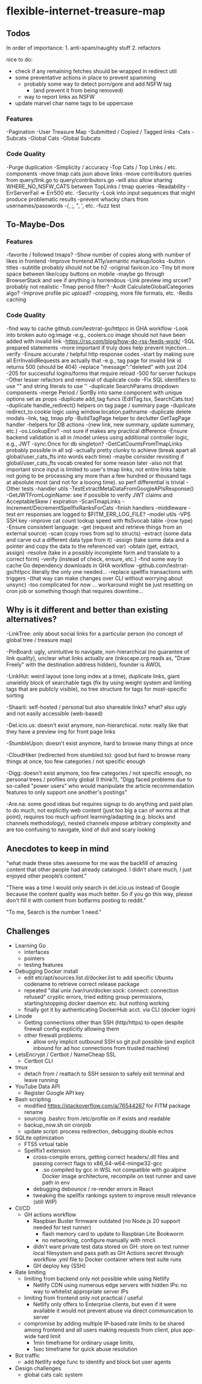 # flexible-internet-treasure-map

## Todos

In order of importance:
    1. anti-spam/naughty stuff
    2. refactors

nice to do:
- check if any remaining fetches should be wrapped in redirect util
- some preventative actions in place to prevent spamming
    - probably some way to detect porn/gore and add NSFW tag
        - (and prevent it from being removed)
    - way to report links as NSFW
- update marvel char name tags to be uppercase

### Features

-Pagination
    -User Treasure Map
        -Submitted / Copied / Tagged links
        -Cats
        -Subcats
    -Global Cats
    -Global Subcats

### Code Quality

-Purge duplication
-Simplicity / accuracy
    -Top Cats / Top Links / etc. components
    -move tmap cats json above links
    -move contributors queries from query/link.go to query/contributors.go
        -will also allow sharing WHERE_NO_NSFW_CATS between TopLinks / tmap queries
-Readability
    -ErrServerFail => Err500 etc.
-Security
    -Look into input sequences that might produce problematic results
    -prevent whacky chars from usernames/passwords
        -/, ;, ", ', etc.
    -fuzz test

## To-Maybe-Dos

### Features

-favorite / followed tmaps?
-Show number of copies along with number of likes in frontend
-Improve frontend A11y/semantic markup/looks
    -button titles
    -subtitle probably should not be h2
    -original favicon.ico
    -Tiny bit more space between like/copy buttons on mobile
    -maybe go through BrowserStack and see if anything is horrendous
    -Link preview img srcset?
        probably not realistic
-Tmap period filter?
-Audit CalculateGlobalCategories algo?
-Improve profile pic upload?
    -cropping, more file formats, etc.
-Redis caching

### Code Quality

-find way to cache github.com/lestrrat-go/httpcc in GHA workflow
-Look into broken auto og:image
    -e.g., coolers.co image should not have been added with invalid link
    -https://rss.com/blog/how-do-rss-feeds-work/
-SQL prepared statements
    -more important if truly does help prevent injection... verify
-Ensure accurate / helpful http response codes
    -start by making sure all ErrInvalidRequests are actually that
    -e.g., tag page for invalid link id returns 500 (should be 404)
    -replace "message":"deleted" with just 204
    -205 for successful logins/forms that require reload
    -500 for server fuckups
-Other lesser refactors and removal of duplicate code
    -Fix SQL identifiers to use "" and string literals to use ''
    -duplicate SearchParams dropdown components
        -merge Period / SortBy into same component with unique options set as props
    -duplicate add_tag funcs (EditTag.tsx, SearchCats.tsx)
    -duplicate handle_redirect() helpers on tag page / summary page
    -duplicate redirect_to cookie logic using window.location.pathname
    -duplicate delete modals
        -link, tag, tmap pfp
    -BuildTagPage helper to declutter GetTagPage handler
    -helpers for DB actions
        -(new link, new summary, update summary, etc.)
    -os.LookupEnv?
        -not sure if makes any practical difference
    -Ensure backend validation is all in /model unless using additional controller logic, e.g., JWT
    -sync.Once for db singleton?
    -GetCatCountsFromTmapLinks probably possible in all sql
        -actually pretty clunky to achieve (break apart all global/user_cats_fts into words each time)
            -maybe consider revisiting if global/user_cats_fts vocab created for some reason later
        -also not that important since input is limited to user's tmap links, not entire links table. not going to be processing any more than a few hundred or thousand tags at absolute most (and not for a looong time). so perf differential is trivial
-Other tests
    -handler utils
        -TestExtractMetaDataFromGoogleAPIsResponse()
        -GetJWTFromLoginName: see if possible to verify JWT claims and AcceptableSkew / expiration
        -ScanTmapLinks
        -Increment/DecrementSpellfixRanksForCats
    -finish handlers
    -middleware
        -test err responses are logged to $FITM_ERR_LOG_FILE?
    -model utils
-VPS SSH key
-improve cat count lookup speed with fts5vocab table
    -(row type)
-Ensure consistent language:
    -get (request and retrieve things from an external source)
    -scan (copy rows from sql to structs)
    -extract (some data and carve out a different data type from it)
    -assign (take some data and a pointer and copy the data to the referenced var)
    -obtain (get, extract, assign)
    -resolve (take in a possibly incomplete form and translate to a correct form)
    -verify (instead of check, ensure, etc.)
-find some way to cache Go dependency downloads in GHA workflow
    -github.com/lestrrat-go/httpcc literally the only one needed...
-replace spellfix transactions with triggers
    -(that way can make changes over CLI without worrying about unsync)
    -too complicated for now ... workaround might be just resetting on cron job or something though that requires downtime...

## Why is it different and better than existing alternatives?

-LinkTree: only about social links for a particular person (no concept of global tree / treasure map)

-PinBoard: ugly, unintuitive to navigate, non-hierarchical (no guarantee of link quality), unclear what links actually are (inkscape.org reads as, "Draw Freely" with the destination address hidden), founder is AWOL

-LinkHut: weird layout (one long index at a time), duplicate links, giant unwieldy block of searchable tags (fix by using weight system and limiting tags that are publicly visible), no tree structure for tags for most-specific sorting

-Shaarli: self-hosted / personal but also shareable links? what? also ugly and not easily accessible (web-based)

-Del.icio.us: doesn't exist anymore, non-hierarchical. note: really like that they have a preview img for front page links

-StumbleUpon: doesn't exist anymore, hard to browse many things at once

-CloudHiker (redirected from stumbled.to): good but hard to browse many things at once, too few categories / not specific enough

-Digg: doesn't exist anymore, too few categories / not specific enough, no personal trees / profiles only global (I think?), "Digg faced problems due to so-called "power users" who would manipulate the article recommendation features to only support one another's postings"

-Are.na: some good ideas but requires signup to do anything and paid plan to do much, not explicitly web content (just too big a can of worms at that point), requires too much upfront learning/adapting (e.g. blocks and channels methodology), nested channels impose arbitrary complexity and are too confusing to navigate, kind of dull and scary looking

## Anecdotes to keep in mind

"what made these sites awesome for me was the backfill of amazing content that other people had already cataloged. I didn’t share much, I just enjoyed other people’s content."

"There was a time I would only search in del.icio.us instead of Google because the content quality was much better. So if you go this way, please don't fill it with content from botfarms posting to reddit."

"To me, Search is the number 1 need."

## Challenges

- Learning Go
    - interfaces
    - pointers
    - testing features
- Debugging Docker install
    - edit etc/apt/sources.list.d/docker.list to add specific Ubuntu codename to retrieve correct release package
    - repeated "dial unix /var/run/docker.sock: connect: connection refused" cryptic errors, tried editing group permissions, starting/stopping docker daemon etc. but nothing working
    - finally got it by authenticating DockerHub acct. via CLI (docker login)
- Linode
    - Getting connections other than SSH (http/https) to open despite firewall config explicitly allowing them
    - other firewall problems:
        - allow only implicit outbound SSH so git pull possible (and explicit inbound for ad hoc connections from trusted machine)
- LetsEncrypt / Certbot / NameCheap SSL
    - Certbot CLI
- tmux
    - detach from / reattach to SSH session to safely exit terminal and leave running
- YouTube Data API
    - Register Google API key
- Bash scripting
    - modified https://stackoverflow.com/a/76544267 for FITM package rename
    - sourcing .bashrc from /etc/profile on if exists and readable
    - backup_now.sh on cronjob
    - update script: process redirection, debugging double echos
- SQLite optimization
    - FTS5 virtual table
    - Spellfix1 extension
        - cross-compile errors, getting correct headers/.dll files and passing correct flags to x86_64-w64-mingw32-gcc
            - .so compiled by gcc in WSL not compatible with go:alpine Docker image architecture, recompile on test runner and save path in env
        - debugging debounce / re-render errors in React
        - tweaking the spellfix rankings system to improve result relevance (still WIP)
- CI/CD
    - GH actions workflow
        - Raspbian Buster firmware outdated (no Node.js 20 support needed for test runner)
            - flash memory card to update to Raspbian Lite Bookworm
            - no networking, configure manually with nmcli
        - didn't want private test data stored on GH: store on test runner local filesystem and pass path as GH Actions secret through workflow .yml file to Docker container where test suite runs
        - GH deploy key (SSH)
- Rate limiting
    - limiting from backend only not possible while using Netlify
        - Netlify CDN using numerous edge servers with hidden IPs: no way to whitelist appropriate server IPs
    - limiting from frontend only not practical / useful
        - Netlify only offers to Enterprise clients, but even if it were available it would not prevent abuse via direct communication to server
    - compromise by adding multiple IP-based rate limits to be shared among frontend and all users making requests from client, plus app-wide hard limit
        - 1min timeframe for ordinary usage limits,
        - 1sec timeframe for quick abuse resolution
- Bot traffic
    - add Netlify edge func to identify and block bot user agents
- Design challenges
    - global cats calc system
